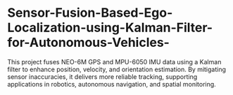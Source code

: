 # Sensor-Fusion-Based-Ego-Localization-using-Kalman-Filter-for-Autonomous-Vehicles-
This project fuses NEO-6M GPS and MPU-6050 IMU data using a Kalman filter to enhance position, velocity, and orientation estimation. By mitigating sensor inaccuracies, it delivers more reliable tracking, supporting applications in robotics, autonomous navigation, and spatial monitoring.
